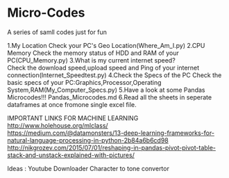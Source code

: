 # Micro-Codes
A series of samll codes just for fun

1.My Location
	Check your PC's Geo Location(Where_Am_I.py)
2.CPU Memory
	Check the memory status of HDD and RAM of your PC(CPU_Memory.py)
3.What is my current internet speed?	
	Check the download speed,upload speed and Ping of your internet connection(Internet_Speedtest.py)
4.Check the Specs of the PC
	Check the basic specs of your PC:Graphics,Processor,Operating System,RAM(My_Computer_Specs.py)
5.Have a look at some Pandas Microcodes!!!
	Pandas_Microcodes.md
6.Read all the sheets in seperate dataframes at once fromone single excel file.


IMPORTANT LINKS FOR MACHINE LEARNING
http://www.holehouse.org/mlclass/
https://medium.com/@datamonsters/13-deep-learning-frameworks-for-natural-language-processing-in-python-2b84a6b6cd98
http://nikgrozev.com/2015/07/01/reshaping-in-pandas-pivot-pivot-table-stack-and-unstack-explained-with-pictures/

Ideas
:
Youtube Downloader
Character to tone convertor

